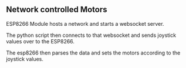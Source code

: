 ## Network controlled Motors

ESP8266 Module hosts a network and starts a websocket server.

The python script then connects to that websocket and sends joystick values over to the ESP8266.

The esp8266 then parses the data and sets the motors according to the joystick values.
